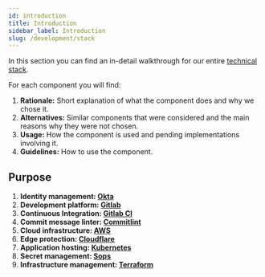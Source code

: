 ```yaml
---
id: introduction
title: Introduction
sidebar_label: Introduction
slug: /development/stack
---
```


In this section you can find
an in-detail walkthrough for
our entire
[technical stack](https://heap.io/topics/what-is-a-tech-stack).

For each component you will find:

1. **Rationale:**
    Short explanation
    of what the component
    does and why we chose it.
1. **Alternatives:**
    Similar components
    that were considered
    and the main reasons
    why they were not chosen.
1. **Usage:**
    How the component is used
    and pending implementations
    involving it.
1. **Guidelines:**
    How to use the component.

## Purpose

1. **Identity management: [Okta](/development/stack/okta)**
1. **Development platform: [Gitlab](/development/stack/gitlab)**
1. **Continuous Integration: [Gitlab CI](/development/stack/gitlab-ci)**
1. **Commit message linter: [Commitlint](/development/stack/commitlint)**
1. **Cloud infrastructure: [AWS](/development/stack/aws)**
1. **Edge protection: [Cloudflare](/development/stack/cloudflare)**
1. **Application hosting: [Kubernetes](/development/stack/kubernetes)**
1. **Secret management: [Sops](/development/stack/sops)**
1. **Infrastructure management: [Terraform](/development/stack/terraform)**
